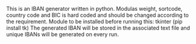 This is an IBAN generator written in python.
Modulas weight, sortcode, country code and BIC is hard coded and should be changed according to the requirement.
Module to be installed before running this: tkinter (pip install tk)
The generated IBAN will be stored in the associated text file and unique IBANs will be generated on every run.

